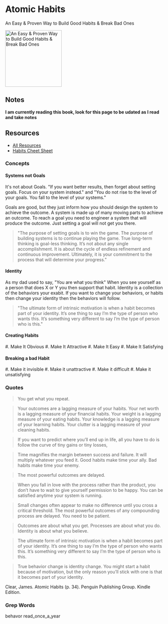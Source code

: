 # Atomic Habits

An Easy & Proven Way to Build Good Habits & Break Bad Ones

<a href="https://www.amazon.com/Atomic-Habits-James-Clear-audiobook/dp/B07RFSSYBH">
<img src="https://m.media-amazon.com/images/I/513Y5o-DYtL.jpg" alt="An Easy & Proven Way to Build Good Habits & Break Bad Ones" style="height:180px;1px solid black"/>
</a>

## Notes

**I am currently reading this book, look for this page to be udated as I read and take notes**

## Resources

- [All Resources](https://jamesclear.com/atomic-habits/resources)
- [Habits Cheet Sheet](https://s3.amazonaws.com/jamesclear/Atomic+Habits/Habits+Cheat+Sheet.pdf)

### Concepts

#### Systems not Goals

It's not about Goals. "If you want better results, then forget about setting goals. Focus on your system instead." and "You do not rise to the level of your goals. You fall to the level of your systems."

Goals are good, but they just inform how you should design the system to achieve the outcome. A system is made up of many moving parts to achieve an outcome. To reach a goal you need to engineer a system that will produce the outcome. Just setting a goal will not get you there.

> "The purpose of setting goals is to win the game. The purpose of building systems is to continue playing the game. True long-term thinking is goal-less thinking. It’s not about any single accomplishment. It is about the cycle of endless refinement and continuous improvement. Ultimately, it is your commitment to the process that will determine your progress."

#### Identity

As my dad used to say, "You are what you think" When you see yourself as a person that does X or Y you then support that habit. Identity is a collection of the behaviors your exabit. If you want to change your behaviors, or habits then change your identity then the behaviors will follow.

> "The ultimate form of intrinsic motivation is when a habit becomes part of your identity. It’s one thing to say I’m the type of person who wants this. It’s something very different to say I’m the type of person who is this."

#### Creating Habits

#. Make It Obvious
#. Make It Attractive
#. Make It Easy
#. Make It Satisfying

#### Breaking a bad Habit

#. Make it invisible
#. Make it unattractive
#. Make it difficult
#. Make it unsatisfying

### Quotes

> You get what you repeat.

> Your outcomes are a lagging measure of your habits. Your net worth is a lagging measure of your financial habits. Your weight is a lagging measure of your eating habits. Your knowledge is a lagging measure of your learning habits. Your clutter is a lagging measure of your cleaning habits.

> If you want to predict where you’ll end up in life, all you have to do is follow the curve of tiny gains or tiny losses,

> Time magnifies the margin between success and failure. It will multiply whatever you feed it. Good habits make time your ally. Bad habits make time your enemy.

> The most powerful outcomes are delayed.

> When you fall in love with the process rather than the product, you don’t have to wait to give yourself permission to be happy. You can be satisfied anytime your system is running.

> Small changes often appear to make no difference until you cross a critical threshold. The most powerful outcomes of any compounding process are delayed. You need to be patient.

> Outcomes are about what you get. Processes are about what you do. Identity is about what you believe.

> The ultimate form of intrinsic motivation is when a habit becomes part of your identity. It’s one thing to say I’m the type of person who wants this. It’s something very different to say I’m the type of person who is this.

> True behavior change is identity change. You might start a habit because of motivation, but the only reason you’ll stick with one is that it becomes part of your identity.

Clear, James. Atomic Habits (p. 34). Penguin Publishing Group. Kindle Edition. 

### Grep Words

behavor
read_once_a_year
